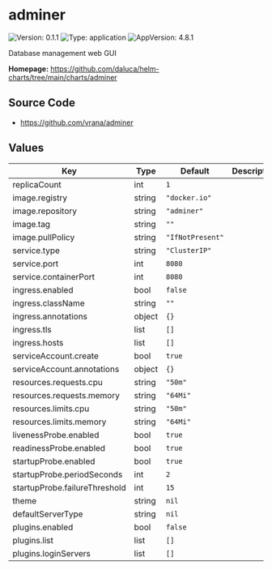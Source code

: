 # adminer

![Version: 0.1.1](https://img.shields.io/badge/Version-0.1.1-informational?style=flat-square) ![Type: application](https://img.shields.io/badge/Type-application-informational?style=flat-square) ![AppVersion: 4.8.1](https://img.shields.io/badge/AppVersion-4.8.1-informational?style=flat-square)

Database management web GUI

**Homepage:** <https://github.com/daluca/helm-charts/tree/main/charts/adminer>

## Source Code

* <https://github.com/vrana/adminer>

## Values

| Key | Type | Default | Description |
|-----|------|---------|-------------|
| replicaCount | int | `1` |  |
| image.registry | string | `"docker.io"` |  |
| image.repository | string | `"adminer"` |  |
| image.tag | string | `""` |  |
| image.pullPolicy | string | `"IfNotPresent"` |  |
| service.type | string | `"ClusterIP"` |  |
| service.port | int | `8080` |  |
| service.containerPort | int | `8080` |  |
| ingress.enabled | bool | `false` |  |
| ingress.className | string | `""` |  |
| ingress.annotations | object | `{}` |  |
| ingress.tls | list | `[]` |  |
| ingress.hosts | list | `[]` |  |
| serviceAccount.create | bool | `true` |  |
| serviceAccount.annotations | object | `{}` |  |
| resources.requests.cpu | string | `"50m"` |  |
| resources.requests.memory | string | `"64Mi"` |  |
| resources.limits.cpu | string | `"50m"` |  |
| resources.limits.memory | string | `"64Mi"` |  |
| livenessProbe.enabled | bool | `true` |  |
| readinessProbe.enabled | bool | `true` |  |
| startupProbe.enabled | bool | `true` |  |
| startupProbe.periodSeconds | int | `2` |  |
| startupProbe.failureThreshold | int | `15` |  |
| theme | string | `nil` |  |
| defaultServerType | string | `nil` |  |
| plugins.enabled | bool | `false` |  |
| plugins.list | list | `[]` |  |
| plugins.loginServers | list | `[]` |  |
